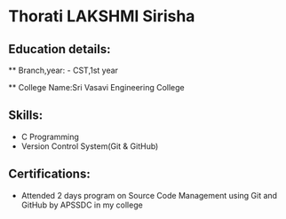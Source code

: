 # Thorati LAKSHMI Sirisha           

## Education details:

** Branch,year: - CST,1st year

** College Name:Sri Vasavi Engineering College

## Skills:

- C Programming
- Version Control System(Git & GitHub)

## Certifications:

- Attended 2 days program on Source Code Management using Git and GitHub by APSSDC in my college
